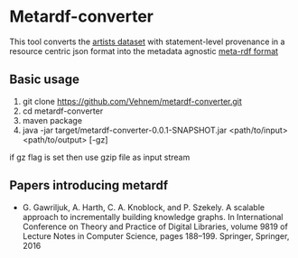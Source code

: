 # Metardf-converter

This tool converts the [artists dataset](https://bitbucket.org/GlebGawriljuk/aifb-isi-knowledgegraphconstruction/src/160d080404f3097b5f267ce61197643bc299a449/KG_final.json.gz?at=master&fileviewer=file-view-default) with  statement-level provenance in a resource centric json format into the metadata agnostic [meta-rdf format](https://github.com/AKSW/meta-rdf)

## Basic usage

1. git clone https://github.com/Vehnem/metardf-converter.git
1. cd metardf-converter 
1. maven package
1. java -jar target/metardf-converter-0.0.1-SNAPSHOT.jar <path/to/input> <path/to/output> [-gz]

if gz flag is set then use gzip file as input stream

## Papers introducing metardf

* G. Gawriljuk, A. Harth, C. A. Knoblock, and P. Szekely. A scalable approach to incrementally building knowledge graphs. In International Conference on Theory and Practice of Digital Libraries, volume 9819 of Lecture Notes in Computer Science, pages 188–199. Springer, Springer, 2016
